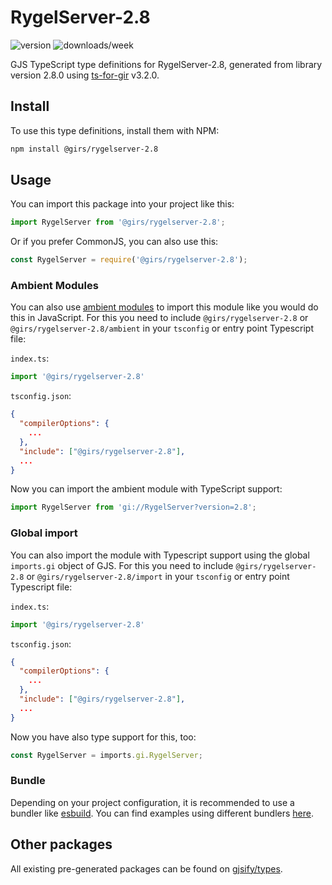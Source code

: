 
# RygelServer-2.8

![version](https://img.shields.io/npm/v/@girs/rygelserver-2.8)
![downloads/week](https://img.shields.io/npm/dw/@girs/rygelserver-2.8)


GJS TypeScript type definitions for RygelServer-2.8, generated from library version 2.8.0 using [ts-for-gir](https://github.com/gjsify/ts-for-gir) v3.2.0.


## Install

To use this type definitions, install them with NPM:
```bash
npm install @girs/rygelserver-2.8
```

## Usage

You can import this package into your project like this:
```ts
import RygelServer from '@girs/rygelserver-2.8';
```

Or if you prefer CommonJS, you can also use this:
```ts
const RygelServer = require('@girs/rygelserver-2.8');
```

### Ambient Modules

You can also use [ambient modules](https://github.com/gjsify/ts-for-gir/tree/main/packages/cli#ambient-modules) to import this module like you would do this in JavaScript.
For this you need to include `@girs/rygelserver-2.8` or `@girs/rygelserver-2.8/ambient` in your `tsconfig` or entry point Typescript file:

`index.ts`:
```ts
import '@girs/rygelserver-2.8'
```

`tsconfig.json`:
```json
{
  "compilerOptions": {
    ...
  },
  "include": ["@girs/rygelserver-2.8"],
  ...
}
```

Now you can import the ambient module with TypeScript support: 

```ts
import RygelServer from 'gi://RygelServer?version=2.8';
```

### Global import

You can also import the module with Typescript support using the global `imports.gi` object of GJS.
For this you need to include `@girs/rygelserver-2.8` or `@girs/rygelserver-2.8/import` in your `tsconfig` or entry point Typescript file:

`index.ts`:
```ts
import '@girs/rygelserver-2.8'
```

`tsconfig.json`:
```json
{
  "compilerOptions": {
    ...
  },
  "include": ["@girs/rygelserver-2.8"],
  ...
}
```

Now you have also type support for this, too:

```ts
const RygelServer = imports.gi.RygelServer;
```

### Bundle

Depending on your project configuration, it is recommended to use a bundler like [esbuild](https://esbuild.github.io/). You can find examples using different bundlers [here](https://github.com/gjsify/ts-for-gir/tree/main/examples).

## Other packages

All existing pre-generated packages can be found on [gjsify/types](https://github.com/gjsify/types).

